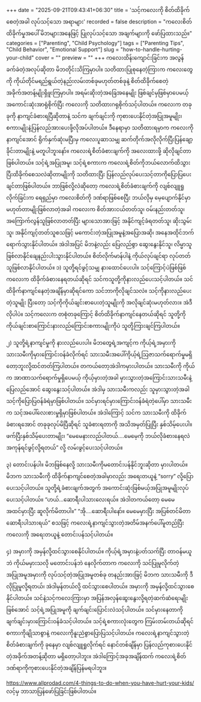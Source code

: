 +++
date = "2025-09-21T09:43:41+06:30"
title = 'သင့်ကလေးကို စိတ်ထိခိုက်စေတဲ့အခါ လုပ်သင့်သော အရာများ'
recorded = false
description = "ကလေးစိတ်ထိခိုက်မှုအပေါ် မိဘများအနေဖြင့် ပြုလုပ်သင့်သော အချက်များကို ဖော်ပြထားသည်။"
categories = ["Parenting", "Child Psychology"]
tags = ["Parenting Tips", "Child Behavior", "Emotional Support"]
slug = "how-to-handle-hurting-your-child"
cover = ""
preview = ""
+++
ကလေးထိန်းကျောင်းခြင်းက အလွန်ခက်ခဲတဲ့အလုပ်ဆိုတာ မိဘတိုင်းသိကြမှာပါ။ သတိထားပြုစုနေတဲ့ကြားက ကလေးတွေကို ကိုယ်တိုင်မရည်ရွယ်တဲ့နည်းလမ်းတစ်ခုမဟုတ်တစ်ခုနဲ့ စိတ်ထိခိုက်စေတဲ့အခိုက်အတန့်မျိုးရှိဖူးကြမှာပါ။ အရမ်းဆိုးတဲ့အခြေအနေမျိုး ဖြစ်ချင်မှဖြစ်မှာပေမယ့် အကောင်းဆုံးအာရုံစိုက်ပြီး ကလေးကို သတိထားဂရုစိုက်သင့်ပါတယ်။ ကလေးက တခုခုကို နာကျင်ခံစားရပြီဆိုတာနဲ့ သင်က ချက်ချင်းကို ကုစားပေးနိုင်တဲ့အပြုအမူမျိုး၊ စကားမျိုးနဲ့ပြန်လည်အားပေးဖို့လိုအပ်ပါတယ်။ ဒီနေရာမှာ သတိထားရမှာက ကလေးကို နာကျင်အောင် ရိုက်နှက်ဆုံးမပြီးမှ ကလေးပူဆာသမျှ ဆက်တိုက်အလိုလိုက်ပြီးပြန်ချော့ခိုင်းတာမျိုးနဲ့ မတူပါဘူးနော်။ ကလေးရဲ့စိတ်ခံစားချက်ကို အလေးထားဖို့ ဆိုလိုချင်တာဖြစ်ပါတယ်။ သင့်ရဲ့အပြုအမူ၊ သင့်ရဲ့စကားက ကလေးရဲ့စိတ်ကိုဘယ်လောက်ထိသွားပြီးထိခိုက်စေသလဲဆိုတာမျိုးကို သတိထားပြီး ပြန်လည်လုပ်ပေးသင့်တာကိုပြောပြပေးချင်တာဖြစ်ပါတယ်။ ဘာဖြစ်လို့လဲဆိုတော့ ကလေးရဲ့စိတ်ခံစားချက်ကို လျစ်လျူရှုလိုက်ခြင်းက ရေရှည်မှာ ကလေးစိတ်ကို ဒဏ်ရာဖြစ်စေပြီး ဘယ်လိုမှ မေ့ပျောက်နိုင်မှာမဟုတ်တာမျိုးဖြစ်လာတဲ့အခါ ကလေးက စိတ်အားငယ်တတ်သူ၊ ဝမ်းနည်းတတ်သူ၊ အကြောက်လွန်သူဖြစ်လာတတ်ပြီး များသောအားဖြင့် အနိုင်ကျင့်ခံရတတ်သူ၊ ဆိုးသွမ်းသူ၊ အနိုင်ကျင့်တတ်သူစသဖြင့် မကောင်းတဲ့အပြုအမူနဲ့အပြောအဆို၊ အနေအထိုင်ဘက် ရောက်သွားနိုင်ပါတယ်။ အဲဒါအပြင် မိဘနဲ့လည်း ပြေလည်စွာ ဆွေးနွေးနိုင်သူ၊ လိမ္မာသူဖြစ်လာနိုင်ချေနည်းပါးသွားနိုင်ပါတယ်။ စိတ်လိုက်မာန်ပါနဲ့ ကိုယ်လုပ်ချင်ရာ လုပ်တတ်သူဖြစ်လာနိုင်ပါတယ်။
၁) သူတို့ရင်ဖွင့်သမျှ နားထောင်ပေးပါ။
သင့်ကြောင့်ပဲဖြစ်ဖြစ် ကလေးက ထိခိုက်ခံစားနေရတယ်ဆိုရင် သင်ကသူတို့ကိုနားလည်ပေးသင့်ပါတယ်။ သင်ထိခိုက်နာကျင်နေတဲ့အချိန်မှာဆိုရင်ကော သင်ဘာကိုလိုချင်သလဲ။ သင့်ကိုနားလည်ပေးတဲ့သူမျိုး ပြီးတော့ သင့်ကိုကိုယ်ချင်းစာပေးတဲ့သူမျိုးကို အလိုချင်ဆုံးမဟုတ်လား။ အဲဒီလိုပါပဲ။ သင့်ကလေးက တစုံတခုကြောင့် စိတ်ထိခိုက်နာကျင်နေတယ်ဆိုရင် သူတို့ကို ကိုယ်ချင်းစာကြောင်းနားလည်ကြောင်းစကားမျိုးကိုပဲ သူတို့ကြားချင်ကြပါတယ်။

၂) သူတို့ရဲ့နာကျင်မှုကို နားလည်ပေးပါ။
မိဘတွေရဲ့အကျင့်က ကိုယ့်ရဲ့အမှားကို သားသမီးကိုမှားကြောင်းဝန်ခံလိုက်ရင် သားသမီးအပေါ်ကိုယ့်ရဲ့သြဇာသက်ရောက်မှုမရှိတော့ဘူးလို့ထင်တတ်ကြပါတယ်။ တကယ်တော့အဲဒါကမှားပါတယ်။ သားသမီးကို ကိုယ်က အာဏာသက်ရောက်မှုရှိပေမယ့် ကိုယ့်မှားတဲ့အခါ မှားသွားတဲ့အကြောင်းသားသမီးနဲ့ ပြေလည်အောင် ဆွေးနွေးသင့်ပါတယ်။ အဲဒါမှ သားသမီးကလည်း သူမှားသွားတဲ့အခါ သင့်ကိုပြောပြဝန်ခံရဲမှာဖြစ်ပါတယ်။ သင်မှားရင်မှားကြောင်းဝန်ခံရဲတဲ့ပေါ်မှာ သားသမီးက သင့်အပေါ်လေးစားမှုရှိမှာဖြစ်ပါတယ်။ အဲဒါကြောင့် သင်က သားသမီးကို ထိခိုက်ခံစားရအောင် တခုခုလုပ်မိပြီဆိုရင် သူခံစားရတာကို အသိအမှတ်ပြုပြီး နှစ်သိမ့်ပေးပါ။ ဖက်ပြီးနှစ်သိမ့်ပေးတာမျိုး၊ “မေမေနားလည်ပါတယ်….မေမေ့ကို ဘယ်လိုခံစားနေရလဲ အကုန်ရင်ဖွင့်လို့ရတယ်” လို့ လမ်းဖွင့်ပေးသင့်ပါတယ်။

၃) တောင်းပန်ပါ။
မိဘဖြစ်နေလို့ သားသမီးကိုမတောင်းပန်နိုင်ဘူးဆိုတာ မှားပါတယ်။ မိဘက သားသမီးကို ထိခိုက်နာကျင်စေတဲ့အခါမှာလည်း အရေးတယူနဲ့ “sorry” လို့ပြောပေးသင့်ပါတယ်။ သူတို့ရဲ့ခံစားချက်အတွက် အကောင်းဆုံးဖြစ်မယ့်အပြုအမူမျိုးလုပ်ပေးသင့်ပါတယ်။ “ဟယ်…ဆောရီးပါသားလေးရယ်။ အဲဒါတကယ်တော့ မေမေအထင်မှားပြီး ဆူလိုက်မိတာပါ။” “အို….ဆောရီးပါနော်။ မေမေမှားပြီး အပြစ်တင်မိတာ ဆောရီးပါသားရယ်” စသဖြင့် ကလေးရဲ့နာကျင်သွားတဲ့အတိမ်အနက်ပေါ်မူတည်ပြီး ကလေးကို အရေးတယူနဲ့ တောင်းပန်သင့်ပါတယ်။

၄) အမှားကို အမှန်လို့ထင်သွားစေနိုင်ပါတယ်။
ကိုယ့်ရဲ့အမှားနဲ့ပတ်သက်ပြီး တာဝန်မယူဘဲ ကိုယ်မမှားသလို မတောင်းပန်ဘဲ နေလိုက်တာက ကလေးကို သင်ပြုမူလိုက်တဲ့အပြုအမူအမှားကို လုပ်သင့်တဲ့အပြုအမူတစ်ခု တနည်းအားဖြင့် မိဘက သားသမီးကို ဒီလိုပြုမူလို့ရတယ်၊ အဲဒါမှန်တယ်လို့ ထင်သွားစေပါတယ်။ အမှားကို အမှန်လို့ထင်သွားစေနိုင်ပါတယ်။ သင်နဲ့သင့်ကလေးကြားမှာ အပြန်အလှန်ဆွေးနွေးလို့ရတဲ့ဆက်ဆံရေးမျိုးဖြစ်အောင် သင့်ရဲ့အပြုအမူကို ချက်ချင်းပြောင်းလဲသင့်ပါတယ်။ သင်မှားနေတာကို ချက်ချင်းမှားကြောင်းဝန်ခံသင့်ပါတယ်။ သင့်ရဲ့စကားလုံးတွေက ကြမ်းတမ်းတယ်ဆိုရင် စကားကိုချိုသာစွာနဲ့ ကလေးကိုနူးညံစွာပြောပြသင့်ပါတယ်။ ကလေးရဲ့နာကျင်သွားတဲ့စိတ်ခံစားချက်ကို ခုနေမှာ လျစ်လျူရှုလိုက်ရင် နောင်တစ်ချိန်မှာ ပြန်လည်ကုစားပေးနိုင်တဲ့အခိုက်အတန့်ဆိုတာ မရှိတော့ပါဘူး။ အဲဒါကြောင့်အခုအချိန်ထက် ကလေးရဲ့စိတ်ဒဏ်ရာကိုကုစားပေးနိုင်တဲ့အချိန်ပြန်မရပါဘူး။

https://www.allprodad.com/4-things-to-do-when-you-have-hurt-your-kids/ လင့်မှ ဘာသာပြန်ဖော်ပြခြင်းဖြစ်ပါတယ်။ 